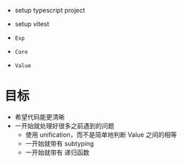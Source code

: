 - setup typescript project
- setup vitest

- `Exp`
- `Core`
- `Value`

# 目标

- 希望代码能更清晰
- 一开始就处理好很多之前遇到的问题
  - 使用 unification，而不是简单地判断 Value 之间的相等
  - 一开始就带有 subtyping
  - 一开始就带有 递归函数
